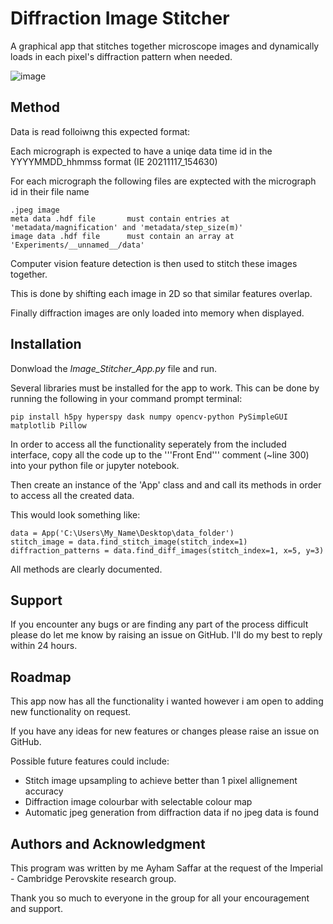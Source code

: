 # Diffraction Image Stitcher

A graphical app that stitches together microscope images and dynamically loads in each pixel's diffraction pattern when needed.

![image](https://user-images.githubusercontent.com/76114207/188330103-72580335-6ab2-4121-927c-e71a341bd239.png)

## Method

Data is read folloiwng this expected format:

Each micrograph is expected to have a uniqe data time id in the YYYYMMDD_hhmmss format (IE 20211117_154630)

For each micrograph the following files are exptected with the micrograph id in their file name

    .jpeg image           
    meta data .hdf file       must contain entries at 'metadata/magnification' and 'metadata/step_size(m)'
    image data .hdf file      must contain an array at 'Experiments/__unnamed__/data'

Computer vision feature detection is then used to stitch these images together.

This is done by shifting each image in 2D so that similar features overlap.

Finally diffraction images are only loaded into memory when displayed.

## Installation

Donwload the *Image_Stitcher_App.py* file and run.

Several libraries must be installed for the app to work. This can be done by running the following in your command prompt terminal:

    pip install h5py hyperspy dask numpy opencv-python PySimpleGUI matplotlib Pillow

In order to access all the functionality seperately from the included interface, copy all the code up to the '''Front End''' comment (~line 300) into your python file or jupyter notebook.

Then create an instance of the 'App' class and and call its methods in order to access all the created data.

This would look something like:

    data = App('C:\Users\My_Name\Desktop\data_folder')
    stitch_image = data.find_stitch_image(stitch_index=1)
    diffraction_patterns = data.find_diff_images(stitch_index=1, x=5, y=3)
 
All methods are clearly documented. 

## Support

If you encounter any bugs or are finding any part of the process difficult please do let me know by raising an issue on GitHub. I'll do my best to reply within 24 hours.

## Roadmap

This app now has all the functionality i wanted however i am open to adding new functionality on request.

If you have any ideas for new features or changes please raise an issue on GitHub.

Possible future features could include:

- Stitch image upsampling to achieve better than 1 pixel allignement accuracy
- Diffraction image colourbar with selectable colour map
- Automatic jpeg generation from diffraction data if no jpeg data is found

## Authors and Acknowledgment

This program was written by me Ayham Saffar at the request of the Imperial - Cambridge Perovskite research group.

Thank you so much to everyone in the group for all your encouragement and support.
